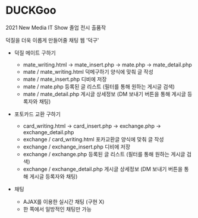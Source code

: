 # DUCKGoo
2021 New Media IT Show 졸업 전시 출품작

덕질을 더욱 이롭게 만들어줄 채팅 웹 '덕구'

- 덕질 메이트 구하기
    - mate_writing.html -> mate_insert.php -> mate.php -> mate_detail.php
    - mate / mate_writing.html 덕메구하기 양식에 맞춰 글 작성 
    - mate / mate_insert.php 디비에 저장
    - mate / mate.php 등록된 글 리스트 (필터를 통해 원하는 게시글 검색)
    - mate / mate_detail.php 게시글 상세정보 (DM 보내기 버튼을 통해 게시글 등록자와 채팅) 

- 포토카드 교환 구하기
    - card_writing.html -> card_insert.php -> exchange.php -> exchange_detail.php
    - exchange / card_writing.html 포카교환글 양식에 맞춰 글 작성 
    - exchange / exchange_insert.php 디비에 저장
    - exchange / exchange.php 등록된 글 리스트 (필터를 통해 원하는 게시글 검색)
    - exchange / exchange_detail.php 게시글 상세정보 (DM 보내기 버튼을 통해 게시글 등록자와 채팅) 
    
- 채팅 
    - AJAX를 이용한 실시간 채팅 (구현 X)
    - 한 쪽에서 일방적인 채팅만 가능 
